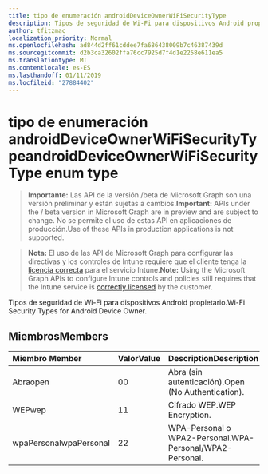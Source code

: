 ```yaml
---
title: tipo de enumeración androidDeviceOwnerWiFiSecurityType
description: Tipos de seguridad de Wi-Fi para dispositivos Android propietario.
author: tfitzmac
localization_priority: Normal
ms.openlocfilehash: ad844d2ff61cddee7fa686438009b7c46387439d
ms.sourcegitcommit: d2b3ca32602ffa76cc7925d7f4d1e2258e611ea5
ms.translationtype: MT
ms.contentlocale: es-ES
ms.lasthandoff: 01/11/2019
ms.locfileid: "27884402"
---
```

# <a name="androiddeviceownerwifisecuritytype-enum-type"></a><span data-ttu-id="f25f4-103">tipo de enumeración androidDeviceOwnerWiFiSecurityType</span><span class="sxs-lookup"><span data-stu-id="f25f4-103">androidDeviceOwnerWiFiSecurityType enum type</span></span>

> <span data-ttu-id="f25f4-104">**Importante:** Las API de la versión /beta de Microsoft Graph son una versión preliminar y están sujetas a cambios.</span><span class="sxs-lookup"><span data-stu-id="f25f4-104">**Important:** APIs under the / beta version in Microsoft Graph are in preview and are subject to change.</span></span> <span data-ttu-id="f25f4-105">No se permite el uso de estas API en aplicaciones de producción.</span><span class="sxs-lookup"><span data-stu-id="f25f4-105">Use of these APIs in production applications is not supported.</span></span>

> <span data-ttu-id="f25f4-106">**Nota:** El uso de las API de Microsoft Graph para configurar las directivas y los controles de Intune requiere que el cliente tenga la [licencia correcta](https://go.microsoft.com/fwlink/?linkid=839381) para el servicio Intune.</span><span class="sxs-lookup"><span data-stu-id="f25f4-106">**Note:** Using the Microsoft Graph APIs to configure Intune controls and policies still requires that the Intune service is [correctly licensed](https://go.microsoft.com/fwlink/?linkid=839381) by the customer.</span></span>

<span data-ttu-id="f25f4-107">Tipos de seguridad de Wi-Fi para dispositivos Android propietario.</span><span class="sxs-lookup"><span data-stu-id="f25f4-107">Wi-Fi Security Types for Android Device Owner.</span></span>
## <a name="members"></a><span data-ttu-id="f25f4-108">Miembros</span><span class="sxs-lookup"><span data-stu-id="f25f4-108">Members</span></span>
|<span data-ttu-id="f25f4-109">Miembro	</span><span class="sxs-lookup"><span data-stu-id="f25f4-109">Member</span></span>|<span data-ttu-id="f25f4-110">Valor</span><span class="sxs-lookup"><span data-stu-id="f25f4-110">Value</span></span>|<span data-ttu-id="f25f4-111">Description</span><span class="sxs-lookup"><span data-stu-id="f25f4-111">Description</span></span>|
|:---|:---|:---|
|<span data-ttu-id="f25f4-112">Abra</span><span class="sxs-lookup"><span data-stu-id="f25f4-112">open</span></span>|<span data-ttu-id="f25f4-113">0</span><span class="sxs-lookup"><span data-stu-id="f25f4-113">0</span></span>|<span data-ttu-id="f25f4-114">Abra (sin autenticación).</span><span class="sxs-lookup"><span data-stu-id="f25f4-114">Open (No Authentication).</span></span>|
|<span data-ttu-id="f25f4-115">WEP</span><span class="sxs-lookup"><span data-stu-id="f25f4-115">wep</span></span>|<span data-ttu-id="f25f4-116">1</span><span class="sxs-lookup"><span data-stu-id="f25f4-116">1</span></span>|<span data-ttu-id="f25f4-117">Cifrado WEP.</span><span class="sxs-lookup"><span data-stu-id="f25f4-117">WEP Encryption.</span></span>|
|<span data-ttu-id="f25f4-118">wpaPersonal</span><span class="sxs-lookup"><span data-stu-id="f25f4-118">wpaPersonal</span></span>|<span data-ttu-id="f25f4-119">2</span><span class="sxs-lookup"><span data-stu-id="f25f4-119">2</span></span>|<span data-ttu-id="f25f4-120">WPA-Personal o WPA2-Personal.</span><span class="sxs-lookup"><span data-stu-id="f25f4-120">WPA-Personal/WPA2-Personal.</span></span>|





